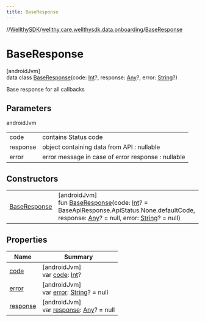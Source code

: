 ```yaml
---
title: BaseResponse
---
```

//[WellthySDK](../../../index.html)/[wellthy.care.wellthysdk.data.onboarding](../index.html)/[BaseResponse](index.html)



# BaseResponse



[androidJvm]\
data class [BaseResponse](index.html)(code: [Int](https://kotlinlang.org/api/latest/jvm/stdlib/kotlin/-int/index.html)?, response: [Any](https://kotlinlang.org/api/latest/jvm/stdlib/kotlin/-any/index.html)?, error: [String](https://kotlinlang.org/api/latest/jvm/stdlib/kotlin/-string/index.html)?)

Base response for all callbacks



## Parameters


androidJvm

| | |
|---|---|
| code | contains Status code |
| response | object containing data from API : nullable |
| error | error message in case of error response : nullable |



## Constructors


| | |
|---|---|
| [BaseResponse](-base-response.html) | [androidJvm]<br>fun [BaseResponse](-base-response.html)(code: [Int](https://kotlinlang.org/api/latest/jvm/stdlib/kotlin/-int/index.html)? = BaseApiResponse.ApiStatus.None.defaultCode, response: [Any](https://kotlinlang.org/api/latest/jvm/stdlib/kotlin/-any/index.html)? = null, error: [String](https://kotlinlang.org/api/latest/jvm/stdlib/kotlin/-string/index.html)? = null) |


## Properties


| Name | Summary |
|---|---|
| [code](code.html) | [androidJvm]<br>var [code](code.html): [Int](https://kotlinlang.org/api/latest/jvm/stdlib/kotlin/-int/index.html)? |
| [error](error.html) | [androidJvm]<br>var [error](error.html): [String](https://kotlinlang.org/api/latest/jvm/stdlib/kotlin/-string/index.html)? = null |
| [response](response.html) | [androidJvm]<br>var [response](response.html): [Any](https://kotlinlang.org/api/latest/jvm/stdlib/kotlin/-any/index.html)? = null |

